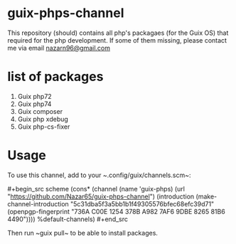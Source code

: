 # guix-phps-channel
This repository (should) contains all php's packagaes (for the Guix OS) that required for the php development.
If some of them missing, please contact me via email nazarn96@gmail.com

# list of packages

  1. Guix php72
  2. Guix php74
  3. Guix composer
  4. Guix php xdebug
  5. Guix php-cs-fixer

# Usage
To use this channel, add to your ~.config/guix/channels.scm~:

#+begin_src scheme
(cons* (channel
  (name 'guix-phps)
  (url "https://github.com/Nazar65/guix-phps-channel")
  (introduction
    (make-channel-introduction
      "5c31dba5f3a5bb1b1f49305576bfec68efc39d71"
      (openpgp-fingerprint
       "736A C00E 1254 378B A982  7AF6 9DBE 8265 81B6 4490"))))
       %default-channels)
#+end_src

Then run ~guix pull~ to be able to install packages.

